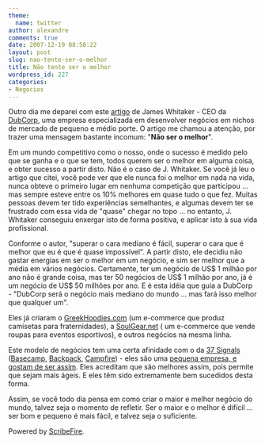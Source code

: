 ```yaml
---
theme:
  name: twitter
author: alexandre
comments: true
date: 2007-12-19 08:58:22
layout: post
slug: nao-tente-ser-o-melhor
title: Não tente ser o melhor
wordpress_id: 227
categories:
- Negocios
---
```


Outro dia me deparei com este [artigo](http://jdubblog.tumblr.com/post/21126843) de James Whitaker - CEO da [DubCorp](http://www.dubcorp.com), uma empresa especializada em desenvolver negócios em nichos de mercado de pequeno e médio porte. O artigo me chamou a atenção, por trazer uma mensagem bastante incomum: "**Não ser o melhor**".

Em um mundo competitivo como o nosso, onde o sucesso é medido pelo que se ganha e o que se tem, todos querem ser o melhor em alguma coisa, e obter sucesso a partir disto. Não é o caso de J. Whitaker. Se você já leu o artigo que citei, você pode ver que ele nunca foi o melhor em nada na vida, nunca obteve o primeiro lugar em nenhuma competição que participou ... mas sempre esteve entre os 10% melhores em quase tudo o que fez. Muitas pessoas devem ter tido experiências semelhantes, e algumas devem ter se frustrado com essa vida de "quase" chegar no topo ... no entanto, J. Whitaker conseguiu enxergar isto de forma positiva, e aplicar isto à sua vida profissional.

Conforme o autor, "superar o cara mediano é fácil, superar o cara que é melhor que eu é que é quase impossível". A partir disto, ele decidiu não gastar energias em ser o melhor em um negócio, e sim ser melhor que a média em vários negócios. Certamente, ter um negócio de US$ 1 milhão por ano não é grande coisa, mas ter 50 negócios de US$ 1 milhão por ano, já é um negócio de US$ 50 milhões por ano. E é esta idéia que guia a DubCorp - "DubCorp será o negócio mais mediano do mundo ... mas fará isso melhor que qualquer um".

Eles já criaram o [GreekHoodies.com](http://www.greekhoodies.com/) (um e-commerce que produz camisetas para fraternidades), a [SoulGear.net](http://www.soulgear.net/) ( um e-commerce que vende roupas para eventos esportivos), e outros negócios na mesma linha.

Este modelo de negócios tem uma certa afinidade com o da [37 Signals](http://www.37signals.com) ([Basecamp](http://www.basecamphq.com/), [Backpack](http://www.backpackit.com/), [Campfire](http://www.campfirenow.com/)) - eles são uma [pequena empresa, e gostam de ser assim](http://www.37signals.com/05.html). Eles acreditam que são melhores assim, pois permite que sejam mais ágeis. E eles têm sido extremamente bem sucedidos desta forma.

Assim, se você todo dia pensa em como criar o maior e melhor negócio do mundo, talvez seja o momento de refletir. Ser o maior e o melhor é difícil ... ser bom e pequeno é mais fácil, e talvez seja o suficiente.


Powered by [ScribeFire](http://scribefire.com/).
